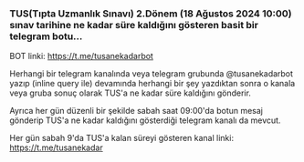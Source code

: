 <h3>TUS(Tıpta Uzmanlık Sınavı) 2.Dönem (18 Ağustos 2024 10:00) sınav tarihine ne kadar süre kaldığını gösteren basit bir telegram botu...</h3>

BOT linki: https://t.me/tusanekadarbot 

Herhangi bir telegram kanalında veya telegram grubunda @tusanekadarbot yazıp (inline query ile) devamında herhangi bir şey yazdıktan sonra o kanala veya gruba sonuç olarak TUS'a ne kadar süre kaldığını gönderir.

Ayrıca her gün düzenli bir şekilde sabah saat 09:00'da botun mesaj gönderip TUS'a ne kadar kaldığını gösterdiği telegram kanalı da mevcut.

Her gün sabah 9'da TUS'a kalan süreyi gösteren kanal linki: https://t.me/tusanekadar
